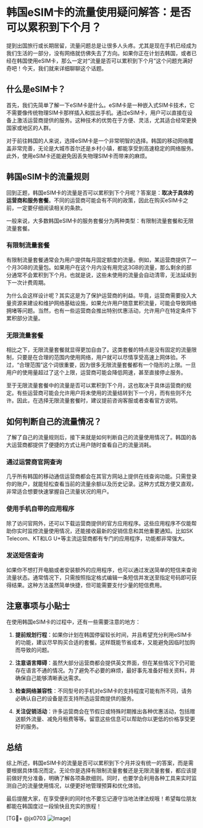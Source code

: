 # 韩国eSIM卡的流量使用疑问解答：是否可以累积到下个月？

提到出国旅行或长期居留，流量问题总是让很多人头疼。尤其是现在手机已经成为我们生活的一部分，没有网络就仿佛失去了方向。如果你正在计划去韩国，或者已经在韩国使用eSIM卡，那么一定对“流量是否可以累积到下个月”这个问题充满好奇吧！今天，我们就来详细聊聊这个话题。

## 什么是eSIM卡？

首先，我们先简单了解一下eSIM卡是什么。eSIM卡是一种嵌入式SIM卡技术，它不需要像传统物理SIM卡那样插入和拔出手机。通过eSIM卡，用户可以直接在设备上激活运营商提供的服务。这种技术的优势在于方便、灵活，尤其适合经常更换国家或地区的人群。

对于前往韩国的人来说，选择eSIM卡是一个非常明智的选择。韩国的移动网络覆盖非常完善，无论是大城市首尔还是乡村小镇，都能享受到高速稳定的网络服务。此外，使用eSIM卡还能避免因丢失物理SIM卡而带来的麻烦。

## 韩国eSIM卡的流量规则

回到正题，韩国eSIM卡的流量是否可以累积到下个月呢？答案是：**取决于具体的运营商和服务套餐**。不同的运营商可能会有不同的政策，因此在购买eSIM卡之前，一定要仔细阅读相关的条款。

一般来说，大多数韩国eSIM卡的服务套餐分为两种类型：有限制流量套餐和无限流量套餐。

### 有限制流量套餐

有限制流量套餐通常会为用户提供每月固定额度的流量。例如，某运营商提供了一个月3GB的流量包。如果用户在这个月内没有用完这3GB的流量，那么剩余的部分通常不会累积到下个月。也就是说，这些未使用的流量会自动清零，无法延续到下一次计费周期。

为什么会这样设计呢？其实这是为了保护运营商的利益。毕竟，运营商需要投入大量资源来建设和维护网络基础设施，如果允许用户随意累积流量，可能会导致网络拥堵等问题。当然，也有一些运营商会推出特别优惠活动，允许用户在特定条件下累积部分流量。

### 无限流量套餐

相比之下，无限流量套餐就显得更加自由了。这类套餐的特点是没有固定的流量限制，只要是在合理的范围内使用网络，用户就可以尽情享受高速上网体验。不过，“合理范围”这个词很重要，因为很多无限流量套餐都有一个隐形的上限。一旦用户的使用量超过了这个上限，运营商可能会降低网速，甚至直接停止服务。

至于无限流量套餐中的流量是否可以累积到下个月，这也取决于具体运营商的规定。有些运营商可能会允许用户将未使用的流量结转到下一个月，而有些则不允许。因此，在选择无限流量套餐时，建议提前咨询客服或者查看官方说明。

## 如何判断自己的流量情况？

了解了自己的流量规则后，接下来就是如何判断自己的流量使用情况了。韩国的各大运营商都提供了便捷的方式让用户随时查看自己的流量消耗。

### 通过运营商官网查询

几乎所有韩国的移动通信运营商都会在其官方网站上提供在线查询功能。只需登录你的账户，就能轻松查看当前的流量余额以及历史记录。这种方式既方便又直观，非常适合想要快速掌握自己流量状况的用户。

### 使用手机自带的应用程序

除了访问官网外，还可以下载运营商提供的官方应用程序。这些应用程序不仅能帮助你实时监控流量使用情况，还能接收最新的促销信息和其他重要通知。比如SK Telecom、KT和LG U+等主流运营商都有专门的应用程序，功能都非常强大。

### 发送短信查询

如果你不想打开电脑或者安装额外的应用程序，也可以通过发送简单的短信来查询流量状态。通常情况下，只需按照指定格式编辑一条短信并发送至指定号码即可获得结果。这种方法虽然简单快捷，但可能需要支付少量的短信费用。

## 注意事项与小贴士

在使用韩国eSIM卡的过程中，还有一些需要注意的地方：

1. **提前规划行程**：如果你计划在韩国停留较长时间，并且希望充分利用eSIM卡的功能，建议尽早购买合适的套餐。这样既能节省成本，又能避免因临时加购而导致的问题。

2. **注意语言障碍**：虽然大部分运营商都会提供英文界面，但在某些情况下仍可能存在语言不通的情况。为了避免不必要的麻烦，最好事先准备好相关资料，并确保自己能够清晰表达需求。

3. **检查网络兼容性**：不同型号的手机对eSIM卡的支持程度可能有所不同，请务必确认自己的设备是否支持所选运营商提供的服务。

4. **关注促销活动**：许多运营商会在节假日或特殊时期推出各种优惠活动，包括赠送额外流量、减免月租费等等。留意这些信息可以帮助你以更低的价格享受更好的服务。

## 总结

综上所述，韩国eSIM卡的流量是否可以累积到下个月并没有统一的答案，而是需要根据具体情况而定。无论你是选择有限制流量套餐还是无限流量套餐，都应该提前做好充分准备，明确了解各项条款细则。同时，也要学会利用各种工具来实时监测自己的流量使用情况，以便更好地管理预算和优化体验。

最后提醒大家，在享受便利的同时也不要忘记遵守当地法律法规哦！希望每位朋友都能在韩国度过一段愉快且充实的旅程！

[TG💪+ @jx0703 ![Image](https://github.com/user-attachments/assets/dbca1d08-cadb-493c-b0ec-ad6f7a83f270)]